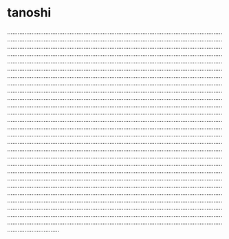 # tanoshi

..................................................................................................................................................................................................................................................................................................................................................................................................................................................................................................................................................................................................................................................................................................................................................................................................................................................................................................................................................................................................................................................................................................................................................................................................................................................................................................................................................................................................................................................................................................................................................................................................................................................................................................................................................................................................................................................................................................................................................................................................................................................................................................................................................................................................................................................................................................................................................................................................................................................................................................................................................................................................................................................................................................................................................................................................................................................................................................................................................................................................................................................................................................................................................................................................................................................................................................................................................................................................................................................................................................................